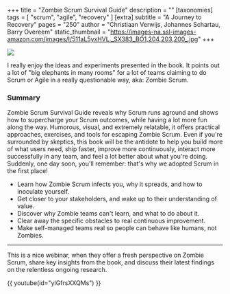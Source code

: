 +++
title = "Zombie Scrum Survival Guide"
description = ""
[taxonomies]
tags = [ "scrum", "agile", "recovery" ]
[extra]
subtitle = "A Journey to Recovery"
pages = "250"
author = "Christiaan Verwijs, Johannes Schartau, Barry Overeem"
static_thumbnail = "https://images-na.ssl-images-amazon.com/images/I/511aL5yxHVL._SX383_BO1,204,203,200_.jpg"
+++

<a target="_blank"  href="https://amzn.to/2TbgScN">
    <img border="0" src="https://images-na.ssl-images-amazon.com/images/I/511aL5yxHVL._SX383_BO1,204,203,200_.jpg" >
</a>

<!-- more -->

I really enjoy the ideas and experiments presented in the book. It points out a lot of "big elephants in many rooms" for
a lot of teams claiming to do Scrum or Agile in a really questionable way, aka: Zombie Scrum.

### Summary

Zombie Scrum Survival Guide reveals why Scrum runs aground and shows how to supercharge your Scrum outcomes, while
having a lot more fun along the way. Humorous, visual, and extremely relatable, it offers practical approaches,
exercises, and tools for escaping Zombie Scrum. Even if you're surrounded by skeptics, this book will be the antidote to
help you build more of what users need, ship faster, improve more continuously, interact more successfully in any team,
and feel a lot better about what you're doing. Suddenly, one day soon, you'll remember: that's why we adopted Scrum in
the first place!

- Learn how Zombie Scrum infects you, why it spreads, and how to inoculate yourself.
- Get closer to your stakeholders, and wake up to their understanding of value.
- Discover why Zombie teams can't learn, and what to do about it.
- Clear away the specific obstacles to real continuous improvement.
- Make self-managed teams real so people can behave like humans, not Zombies.

---

This is a nice webinar, when they offer a fresh perspective on Zombie Scrum, share key insights from the book, and
discuss their latest findings on the relentless ongoing research.

{{ youtube(id="ylGfrsXXQMs") }}
